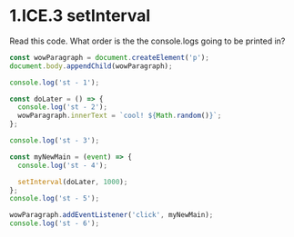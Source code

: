 # 1.ICE.3 setInterval

Read this code. What order is the the console.logs going to be printed in?

```javascript
const wowParagraph = document.createElement('p');
document.body.appendChild(wowParagraph);

console.log('st - 1');

const doLater = () => {
  console.log('st - 2');
  wowParagraph.innerText = `cool! ${Math.random()}`;
};

console.log('st - 3');

const myNewMain = (event) => {
  console.log('st - 4');

  setInterval(doLater, 1000);
};
console.log('st - 5');

wowParagraph.addEventListener('click', myNewMain);
console.log('st - 6');
```

